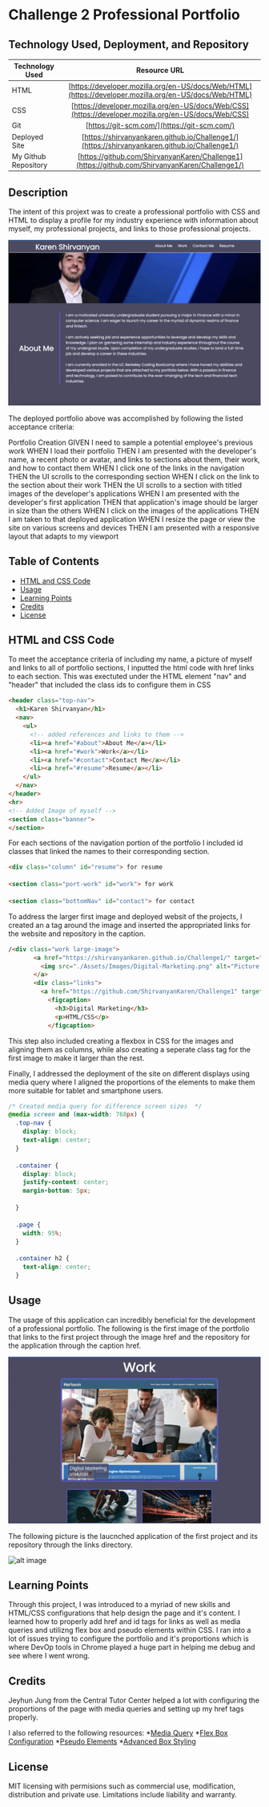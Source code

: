 # Challenge 2 Professional Portfolio

## Technology Used, Deployment, and Repository

| Technology Used         | Resource URL           | 
| ------------- |:-------------:| 
| HTML    | [https://developer.mozilla.org/en-US/docs/Web/HTML](https://developer.mozilla.org/en-US/docs/Web/HTML) | 
| CSS     | [https://developer.mozilla.org/en-US/docs/Web/CSS](https://developer.mozilla.org/en-US/docs/Web/CSS)      |   
| Git | [https://git-scm.com/](https://git-scm.com/)     | 
| Deployed Site | [https://shirvanyankaren.github.io/Challenge1/](https://shirvanyankaren.github.io/Challenge1/)     | 
| My Github Repository | [https://github.com/ShirvanyanKaren/Challenge1](https://github.com/ShirvanyanKaren/Challenge1/)     | 

## Description
The intent of this projext was to create a professional portfolio with CSS and HTML to display a profile for my industry experience with information about myself, my professional projects, and links to those professional projects.

![alt image](./Assets/Images/Portfolio-Fin.png)

The deployed portfolio above was accomplished by following the listed acceptance criteria:

Portfolio Creation
GIVEN I need to sample a potential employee's previous work
WHEN I load their portfolio
THEN I am presented with the developer's name, a recent photo or avatar, and links to sections about them, their work, and how to contact them
WHEN I click one of the links in the navigation
THEN the UI scrolls to the corresponding section
WHEN I click on the link to the section about their work
THEN the UI scrolls to a section with titled images of the developer's applications
WHEN I am presented with the developer's first application
THEN that application's image should be larger in size than the others
WHEN I click on the images of the applications
THEN I am taken to that deployed application
WHEN I resize the page or view the site on various screens and devices
THEN I am presented with a responsive layout that adapts to my viewport

## Table of Contents

* [HTML and CSS Code](#HTML-CSS)
* [Usage](#usage)
* [Learning Points](#learning-points)
* [Credits](#credits)
* [License](#license)

## HTML and CSS Code

To meet the acceptance criteria of including my name, a picture of myself and links to all of portfolio sections, I inputted the html code with href links to each section. This was exectuted under the HTML element "nav" and "header" that included the class ids to configure them in CSS

```html
<header class="top-nav">
  <h1>Karen Shirvanyan</h1>
  <nav>
    <ul>
      <!-- added references and links to them -->
      <li><a href="#about">About Me</a></li>
      <li><a href="#work">Work</a></li>
      <li><a href="#contact">Contact Me</a></li>
      <li><a href="#resume">Resume</a></li>
    </ul>
  </nav>
</header>
<hr>
<!-- Added Image of myself -->
<section class="banner">
</section> 
```

For each sections of the navigation portion of the portfolio I included id classes that linked the names to their corresponding section.

```html
<div class="column" id="resume"> for resume

<section class="port-work" id="work"> for work

<section class="bottomNav" id="contact"> for contact
```

To address the larger first image and deployed websit of the projects, I created an a tag around the image and inserted the appropriated links for the website and repository in the caption.


 ```html
 /<div class="work large-image">
        <a href="https://shirvanyankaren.github.io/Challenge1/" target="_blank">
          <img src="./Assets/Images/Digital-Marketing.png" alt="Picture of Digital Marketing">
        </a>
        <div class="links">
          <a href="https://github.com/ShirvanyanKaren/Challenge1" target="_blank">
            <figcaption>
              <h3>Digital Marketing</h3>
              <p>HTML/CSS</p>
            </figcaption> 
```

This step also included creating a flexbox in CSS for the images and aligning them as columns, while also creating a seperate class tag for the first image to make it larger than the rest.

Finally, I addressed the deployment of the site on different displays using media query where I aligned the proportions of the elements to make them more suitable for tablet and smartphone users.

``` css
/* Created media query for difference screen sizes  */
@media screen and (max-width: 768px) {
  .top-nav {
    display: block;
    text-align: center;
  }

  .container {
    display: block;
    justify-content: center;
    margin-bottom: 5px;

  }

  .page {
    width: 95%;
  }

  .container h2 {
    text-align: center;
  }
```

## Usage

The usage of this application can incredibly beneficial for the development of a professional portfolio. The following is the first image of the portfolio that links to the first project through the image href and the repository for the application through the caption href.

![alt image](./Assets/Images/Displaying-Web.png)

The following picture is the laucnched application of the first project and its repository through the links directory.

![alt image](/Assets/Images/Launched-App.png)

## Learning Points

Through this project, I was introduced to a myriad of new skills and HTML/CSS configurations that help design the page and it's content. I learned how to properly add href and id tags for links as well as media queries and utilizng flex box and pseudo elements within CSS. I ran into a lot of issues trying to configure the portfolio and it's proportions which is where DevOp tools in Chrome played a huge part in helping me debug and see where I went wrong.

## Credits

Jeyhun Jung from the Central Tutor Center helped a lot with configuring the proportions of the page with media queries and setting up my href tags properly.

I also referred to the following resources:
*[Media Query](https://developer.mozilla.org/en-US/docs/Web/CSS/Media_Queries/Using_media_queries)
*[Flex Box Configuration](https://developer.mozilla.org/en-US/docs/Web/CSS/CSS_Flexible_Box_Layout/Basic_Concepts_of_Flexbox)
*[Pseudo Elements](https://developer.mozilla.org/en-US/docs/Web/CSS/Pseudo-elements)
*[Advanced Box Styling](https://developer.mozilla.org/en-US/docs/Learn/CSS/Howto/create_fancy_boxes)

## License 

MIT licensing with permisions such as commercial use, modification, distribution and private use. Limitations include liability and warranty.





